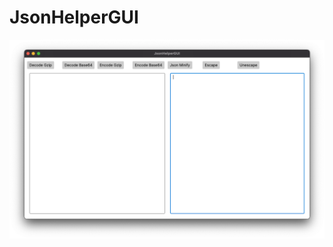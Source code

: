 # JsonHelperGUI

![alt text](https://github.com/cnpog/JsonHelperGUI/blob/3b10f10fd957d17ea93069c1aa631c720ad7c939/JsonHelperGUI.png?raw=true)
